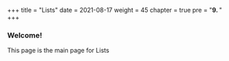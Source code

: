 +++
title = "Lists"
date = 2021-08-17
weight = 45
chapter = true
pre = "<b>9.  </b>"
+++
### Welcome!
This page is the main page for Lists
